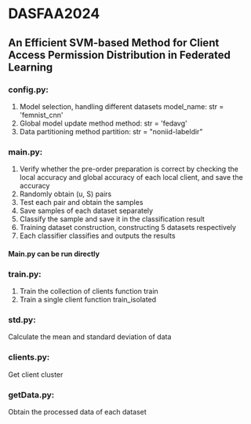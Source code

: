 # DASFAA2024
## An Efficient SVM-based Method for Client Access Permission Distribution in Federated Learning

### config.py:
1. Model selection, handling different datasets
model_name: str = 'femnist_cnn'
2. Global model update method
method: str = 'fedavg'
3. Data partitioning method
partition: str = "noniid-labeldir"
    
### main.py:
1. Verify whether the pre-order preparation is correct by checking the local accuracy and global accuracy of each local client, and save the accuracy
2. Randomly obtain (u, S) pairs
3. Test each pair and obtain the samples
4. Save samples of each dataset separately
5. Classify the sample and save it in the classification result
6. Training dataset construction, constructing 5 datasets respectively
7. Each classifier classifies and outputs the results
#### Main.py can be run directly

### train.py:
1. Train the collection of clients
function train
2. Train a single client
function train_isolated

### std.py:
Calculate the mean and standard deviation of data

### clients.py:
Get client cluster

### getData.py:
Obtain the processed data of each dataset
